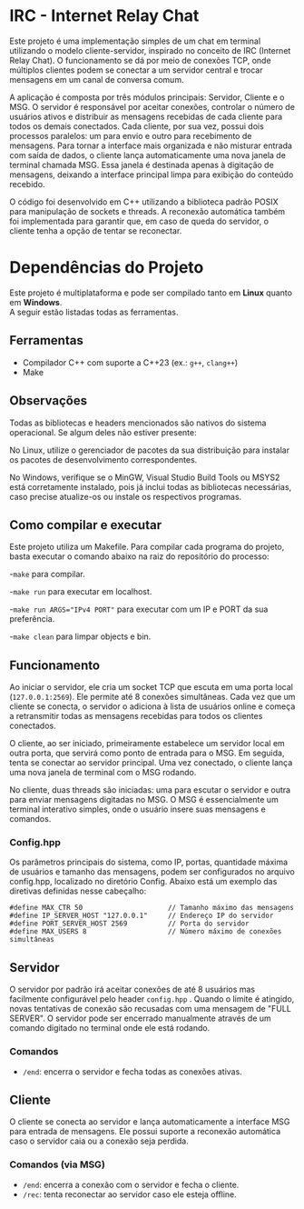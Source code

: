 # IRC - Internet Relay Chat

Este projeto é uma implementação simples de um chat em terminal utilizando o modelo cliente-servidor, inspirado no conceito de IRC (Internet Relay Chat). O funcionamento se dá por meio de conexões TCP, onde múltiplos clientes podem se conectar a um servidor central e trocar mensagens em um canal de conversa comum.

A aplicação é composta por três módulos principais: Servidor, Cliente e o MSG. O servidor é responsável por aceitar conexões, controlar o número de usuários ativos e distribuir as mensagens recebidas de cada cliente para todos os demais conectados. Cada cliente, por sua vez, possui dois processos paralelos: um para envio e outro para recebimento de mensagens. Para tornar a interface mais organizada e não misturar entrada com saída de dados, o cliente lança automaticamente uma nova janela de terminal chamada MSG. Essa janela é destinada apenas à digitação de mensagens, deixando a interface principal limpa para exibição do conteúdo recebido.

O código foi desenvolvido em C++ utilizando a biblioteca padrão POSIX para manipulação de sockets e threads. A reconexão automática também foi implementada para garantir que, em caso de queda do servidor, o cliente tenha a opção de tentar se reconectar.

# Dependências do Projeto

Este projeto é multiplataforma e pode ser compilado tanto em **Linux** quanto em **Windows**.  
A seguir estão listadas todas as ferramentas.

## Ferramentas
- Compilador C++ com suporte a C++23 (ex.: `g++`, `clang++`)
- Make

## Observações

Todas as bibliotecas e headers mencionados são nativos do sistema operacional.
Se algum deles não estiver presente:

No Linux, utilize o gerenciador de pacotes da sua distribuição para instalar os pacotes de desenvolvimento correspondentes.

No Windows, verifique se o MinGW, Visual Studio Build Tools ou MSYS2 está corretamente instalado, pois já inclui todas as bibliotecas necessárias, caso precise atualize-os ou instale os respectivos programas.

## Como compilar e executar

Este projeto utiliza um Makefile. Para compilar cada programa do projeto, basta executar o comando abaixo na raiz do repositório do processo:

-`make` para compilar.

-`make run` para executar em localhost.

-`make run ARGS="IPv4 PORT"` para executar com um IP e PORT da sua preferência.

-`make clean` para limpar objects e bin.


## Funcionamento

Ao iniciar o servidor, ele cria um socket TCP que escuta em uma porta local (`127.0.0.1:2569`). Ele permite até 8 conexões simultâneas. Cada vez que um cliente se conecta, o servidor o adiciona à lista de usuários online e começa a retransmitir todas as mensagens recebidas para todos os clientes conectados.

O cliente, ao ser iniciado, primeiramente estabelece um servidor local em outra porta, que servirá como ponto de entrada para o MSG. Em seguida, tenta se conectar ao servidor principal. Uma vez conectado, o cliente lança uma nova janela de terminal com o MSG rodando.

No cliente, duas threads são iniciadas: uma para escutar o servidor e outra para enviar mensagens digitadas no MSG. O MSG é essencialmente um terminal interativo simples, onde o usuário insere suas mensagens e comandos.

### Config.hpp
Os parâmetros principais do sistema, como IP, portas, quantidade máxima de usuários e tamanho das mensagens, podem ser configurados no arquivo config.hpp, localizado no diretório Config. Abaixo está um exemplo das diretivas definidas nesse cabeçalho:

```
#define MAX_CTR 50                     // Tamanho máximo das mensagens
#define IP_SERVER_HOST "127.0.0.1"     // Endereço IP do servidor
#define PORT_SERVER_HOST 2569          // Porta do servidor
#define MAX_USERS 8                    // Número máximo de conexões simultâneas
```

## Servidor

O servidor por padrão irá aceitar conexões de até 8 usuários mas facilmente configurável pelo header `config.hpp` . Quando o limite é atingido, novas tentativas de conexão são recusadas com uma mensagem de "FULL SERVER". O servidor pode ser encerrado manualmente através de um comando digitado no terminal onde ele está rodando.

### Comandos

- `/end`: encerra o servidor e fecha todas as conexões ativas.

## Cliente

O cliente se conecta ao servidor e lança automaticamente a interface MSG para entrada de mensagens. Ele possui suporte a reconexão automática caso o servidor caia ou a conexão seja perdida.

### Comandos (via MSG)

- `/end`: encerra a conexão com o servidor e fecha o cliente.
- `/rec`: tenta reconectar ao servidor caso ele esteja offline.
